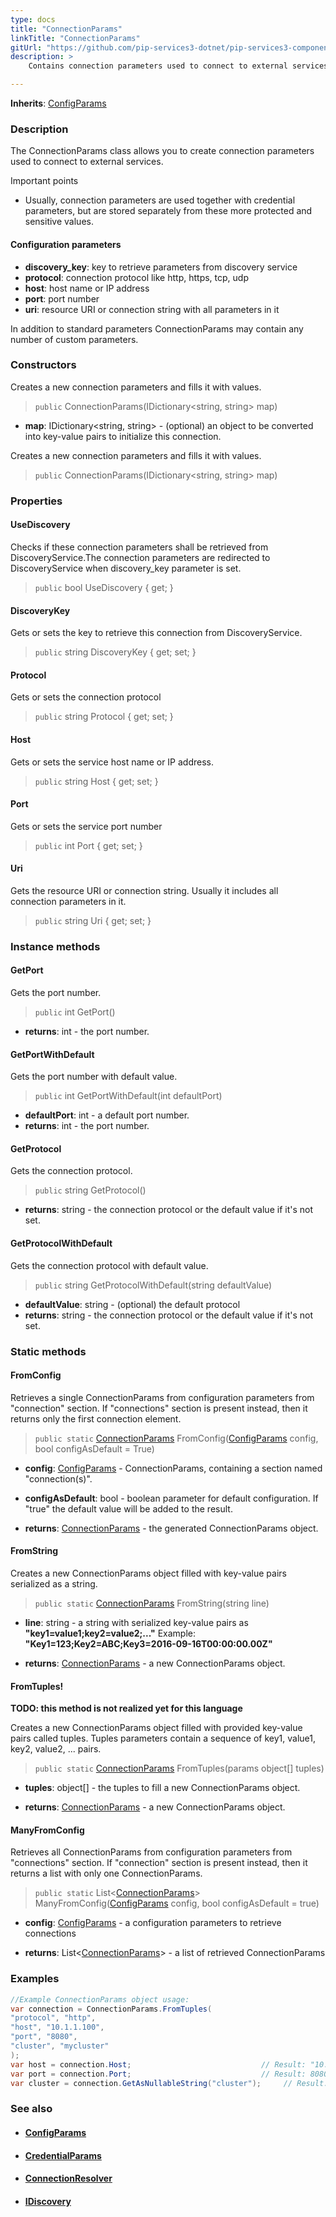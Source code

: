 ```yaml
---
type: docs
title: "ConnectionParams"
linkTitle: "ConnectionParams"
gitUrl: "https://github.com/pip-services3-dotnet/pip-services3-components-dotnet"
description: >
    Contains connection parameters used to connect to external services.

---
```


**Inherits**: [ConfigParams](../../../commons/config/config_params)

### Description

The ConnectionParams class allows you to create connection parameters used to connect to external services.

 Important points
    
 - Usually, connection parameters are used together with credential parameters, but are stored
    separately from these more protected and sensitive values.

#### Configuration parameters

- **discovery_key**: key to retrieve parameters from discovery service
- **protocol**: connection protocol like http, https, tcp, udp
- **host**: host name or IP address
- **port**: port number
- **uri**: resource URI or connection string with all parameters in it

In addition to standard parameters ConnectionParams may contain any number of custom parameters.


### Constructors
Creates a new connection parameters and fills it with values.

> `public` ConnectionParams(IDictionary\<string, string\> map)

- **map**: IDictionary\<string, string\> - (optional) an object to be converted into key-value pairs to initialize this connection.


Creates a new connection parameters and fills it with values.

> `public` ConnectionParams(IDictionary\<string, string\> map)


### Properties

#### UseDiscovery
Checks if these connection parameters shall be retrieved from DiscoveryService.The connection parameters are redirected to DiscoveryService when discovery_key parameter is set.

> `public` bool UseDiscovery { get; }

#### DiscoveryKey
Gets or sets the key to retrieve this connection from DiscoveryService.

> `public` string 	DiscoveryKey { get; set; }

#### Protocol
Gets or sets the connection protocol

> `public` string Protocol { get; set; }

#### Host
Gets or sets the service host name or IP address.

> `public` string Host { get; set; }

#### Port
Gets or sets the service port number

> `public` int Port { get; set; }

#### Uri
Gets the resource URI or connection string. Usually it includes all connection parameters in it.

> `public` string Uri { get; set; }



### Instance methods


#### GetPort
Gets the port number.

> `public` int GetPort()

- **returns**: int - the port number.


#### GetPortWithDefault
Gets the port number with default value.

> `public` int GetPortWithDefault(int defaultPort)

- **defaultPort**: int - a default port number.
- **returns**: int - the port number.


#### GetProtocol
Gets the connection protocol.

> `public` string GetProtocol()

- **returns**: string - the connection protocol or the default value if it's not set.


#### GetProtocolWithDefault
Gets the connection protocol with default value.

> `public` string GetProtocolWithDefault(string defaultValue)

- **defaultValue**: string - (optional) the default protocol
- **returns**: string - the connection protocol or the default value if it's not set.


### Static methods

#### FromConfig
Retrieves a single ConnectionParams from configuration parameters
from "connection" section. If "connections" section is present instead,
then it returns only the first connection element.

> `public static` [ConnectionParams]() FromConfig([ConfigParams](../../../commons/config/config_params) config, bool configAsDefault = True)

- **config**: [ConfigParams](../../../commons/config/config_params) - ConnectionParams, containing a section named "connection(s)".
- **configAsDefault**: bool - boolean parameter for default configuration. If "true" the default value will be added to the result.

- **returns**: [ConnectionParams]() - the generated ConnectionParams object.


#### FromString
Creates a new ConnectionParams object filled with key-value pairs serialized as a string.

> `public static` [ConnectionParams]() FromString(string line)

- **line**: string - a string with serialized key-value pairs as **"key1=value1;key2=value2;..."**
Example: **"Key1=123;Key2=ABC;Key3=2016-09-16T00:00:00.00Z"**

- **returns**: [ConnectionParams]() - a new ConnectionParams object.


#### FromTuples!
**TODO: this method is not realized yet for this language**

Creates a new ConnectionParams object filled with provided key-value pairs called tuples.
Tuples parameters contain a sequence of key1, value1, key2, value2, ... pairs.

> `public static` [ConnectionParams]() FromTuples(params object[] tuples)

- **tuples**: object[] - the tuples to fill a new ConnectionParams object.

- **returns**: [ConnectionParams]() - a new ConnectionParams object.


#### ManyFromConfig

Retrieves all ConnectionParams from configuration parameters
from "connections" section. If "connection" section is present instead,
then it returns a list with only one ConnectionParams.

> `public static` List<[ConnectionParams]()> ManyFromConfig([ConfigParams](../../../commons/config/config_params) config, bool configAsDefault = true)

- **config**: [ConfigParams](../../../commons/config/config_params) - a configuration parameters to retrieve connections

- **returns**: List<[ConnectionParams]()> - a list of retrieved ConnectionParams

### Examples

```cs
//Example ConnectionParams object usage:
var connection = ConnectionParams.FromTuples(
"protocol", "http",
"host", "10.1.1.100",
"port", "8080",
"cluster", "mycluster"
);
var host = connection.Host;                             // Result: "10.1.1.100"
var port = connection.Port;                             // Result: 8080
var cluster = connection.GetAsNullableString("cluster");     // Result: "mycluster" 
```

### See also
- #### [ConfigParams](../../../commons/config/config_params)
- #### [CredentialParams](../../auth/credential_params)
- #### [ConnectionResolver](../connection_resolver)
- #### [IDiscovery](../idiscovery)
